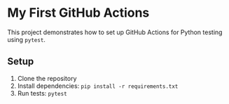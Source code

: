 # My First GitHub Actions

This project demonstrates how to set up GitHub Actions for Python testing using `pytest`.

## Setup

1. Clone the repository
2. Install dependencies: `pip install -r requirements.txt`
3. Run tests: `pytest`
